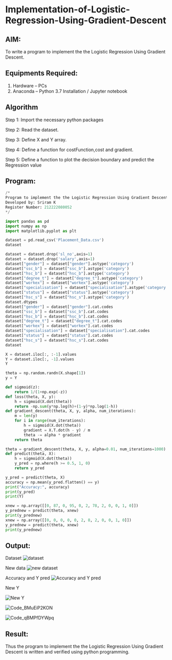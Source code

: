 # Implementation-of-Logistic-Regression-Using-Gradient-Descent

## AIM:
To write a program to implement the the Logistic Regression Using Gradient Descent.

## Equipments Required:
1. Hardware – PCs
2. Anaconda – Python 3.7 Installation / Jupyter notebook

## Algorithm
Step 1:
Import the necessary python packages

Step 2:
Read the dataset.

Step 3:
Define X and Y array.

Step 4:
Define a function for costFunction,cost and gradient.

Step 5:
Define a function to plot the decision boundary and predict the Regression value

## Program:
```python
/*
Program to implement the the Logistic Regression Using Gradient Descent.
Developed by: Sriram K
Register Number: 212222080052
*/

import pandas as pd
import numpy as np
import matplotlib.pyplot as plt

dataset = pd.read_csv('Placement_Data.csv')
dataset

dataset = dataset.drop('sl_no',axis=1)
dataset = dataset.drop('salary',axis=1)
dataset["gender"] = dataset["gender"].astype('category')
dataset["ssc_b"] = dataset["ssc_b"].astype('category')
dataset["hsc_b"] = dataset["hsc_b"].astype('category')
dataset["degree_t"] = dataset["degree_t"].astype('category')
dataset["workex"] = dataset["workex"].astype('category')
dataset["specialisation"] = dataset["specialisation"].astype('category')
dataset["status"] = dataset["status"].astype('category')
dataset["hsc_s"] = dataset["hsc_s"].astype('category')
dataset.dtypes
dataset["gender"] = dataset["gender"].cat.codes
dataset["ssc_b"] = dataset["ssc_b"].cat.codes
dataset["hsc_b"] = dataset["hsc_b"].cat.codes
dataset["degree_t"] = dataset["degree_t"].cat.codes
dataset["workex"] = dataset["workex"].cat.codes
dataset["specialisation"] = dataset["specialisation"].cat.codes
dataset["status"] = dataset["status"].cat.codes
dataset["hsc_s"] = dataset["hsc_s"].cat.codes
dataset

X = dataset.iloc[:, :-1].values
Y = dataset.iloc[:, -1].values
Y

theta = np.random.randn(X.shape[1])
y = Y

def sigmoid(z):
    return 1/(1+np.exp(-z))
def loss(theta, X, y):
    h = sigmoid(X.dot(theta))
    return -np.sum(y*np.log(h)+(1-y)*np.log(1-h))
def gradient_descent(theta, X, y, alpha, num_iterations):
    m = len(y)
    for i in range(num_iterations):
        h = sigmoid(X.dot(theta))
        gradient = X.T.dot(h - y) / m
        theta -= alpha * gradient
    return theta

theta = gradient_descent(theta, X, y, alpha=0.01, num_iterations=1000)
def predict(theta, X):
    h = sigmoid(X.dot(theta))
    y_pred = np.where(h >= 0.5, 1, 0)
    return y_pred

y_pred = predict(theta, X)
accuracy = np.mean(y_pred.flatten() == y)
print("Accuracy:", accuracy)
print(y_pred)
print(Y)

xnew = np.array([[0, 87, 0, 95, 0, 2, 78, 2, 0, 0, 1, 0]])
y_prednew = predict(theta, xnew)
print(y_prednew)
xnew = np.array([[0, 0, 0, 0, 0, 2, 8, 2, 0, 0, 1, 0]])
y_prednew = predict(theta, xnew)
print(y_prednew)
```

## Output:
Dataset
![dataset](https://github.com/user-attachments/assets/78a07c7b-117e-40ca-86e4-de068cf63b72)

New data
![new dataset](https://github.com/user-attachments/assets/42c08302-542e-4aa8-9679-0e5250067026)

Accuracy and Y pred
![Accuracy and Y pred](https://github.com/user-attachments/assets/a422baaa-3df0-4a68-a23c-cab00b31391d)

New Y

![New Y](https://github.com/user-attachments/assets/2c15a3a0-fd0c-4ef9-be08-8fa37a2f8925)

![Code_BMuEiP2KON](https://github.com/user-attachments/assets/6d31e4b0-ae89-44dc-9a3a-854a014ee435)

![Code_qBMPfDYWpq](https://github.com/user-attachments/assets/cf42de5e-6bf2-4833-a2ab-d852791b087f)



## Result:
Thus the program to implement the the Logistic Regression Using Gradient Descent is written and verified using python programming.

